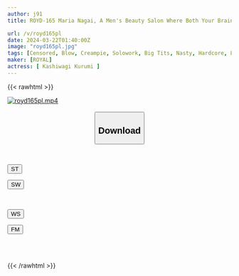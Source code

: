 ```yaml
---
author: j91
title: ROYD-165 Maria Nagai, A Men's Beauty Salon Where Both Your Brain And Dick Will Die In An Instant With The Pleasant Sweet Whispers Of A Lady With Super Breasts, Butt, And Plump Body, And A Transcendental Technique You've Never Experienced Before.

url: /v/royd165pl
date: 2024-03-22T01:40:00Z
image: "royd165pl.jpg"
tags: [Censored, Blow, Creampie, Solowork, Big Tits, Nasty, Hardcore, Lotion	]
maker: [ROYAL]
actress: [ Kashiwagi Kurumi ]
---
```



{{< rawhtml >}}

<div class="video" data-videoid="wrDoV6Gr1afJXpk">
    <a href="javascript:;">
        <img src="/v/royd165pl/royd165pl.jpg" width="WIDTH" height="HEIGHT" alt="royd165pl.mp4" loading="lazy">
    </a>
</div>

<script type="text/javascript" src="https://j91.asia/asset/on-demand-st.js"></script>

<br>
  <link rel="stylesheet" href="https://j91.asia/asset/bs5.css">
  
  <center>
  <button class="btn btn-primary" type="button" data-bs-toggle="collapse" data-bs-target=".multi-collapse" aria-expanded="false" aria-controls="multiCollapseExample1 multiCollapseExample2"><h2>Download</h2></button></center>
</p>
<div class="row">
  <div class="col">
    <div class="collapse multi-collapse" id="multiCollapseExample1">
      <div class="card card-body">
	      	      <br>
<div class="buttons">  
<p><a href="https://streamtape.to/v/wrDoV6Gr1afJXpk" target="_blank"><button class="btn-hover color-3"><i class="fa fa-download"></i> ST</button></a></p>
<p><a href="https://asnwish.com/nzgltc4ug0y8" target="_blank"><button class="btn-hover color-2"><i class="fa fa-download"></i> SW</button></a></p></div>
    </div>
  </div>
</div>
  <div class="col">
    <div class="collapse multi-collapse" id="multiCollapseExample2">
      <div class="card card-body">
	      <br>
<div class="buttons">
<p><a href="https://wolfstream.tv/nb8qxpuilg6c"><button class="btn-hover color-9"><i class="fa fa-download"></i> WS</button></a></p>
<p><a href="https://filemoon.sx/d/h25ym13bjd0b"><button class="btn-hover color-8"><i class="fa fa-download"></i> FM</button></a></p></div>
<br><br>
      </div>
    </div>
  </div>
</div>

{{< /rawhtml >}}